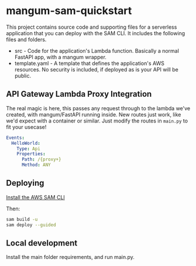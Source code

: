 # mangum-sam-quickstart

This project contains source code and supporting files for a serverless application that you can deploy with the SAM CLI. It includes the following files and folders.

- src - Code for the application's Lambda function. Basically a normal FastAPI app, with a mangum wrapper.
- template.yaml - A template that defines the application's AWS resources. No security is included, if deployed as is your API will be public.

## API Gateway Lambda Proxy Integration

The real magic is here, this passes any request through to the lambda we've created, with mangum/FastAPI running inside. New routes just work, like we'd expect with a container or similar. Just modify the routes in `main.py` to fit your usecase!

```yaml
Events:
  HelloWorld:
    Type: Api
    Properties:
      Path: /{proxy+}
      Method: ANY
```

## Deploying

[Install the AWS SAM CLI](https://docs.aws.amazon.com/serverless-application-model/latest/developerguide/serverless-sam-cli-install.html)

Then:

```bash
sam build -u
sam deploy --guided
```

## Local development

Install the main folder requirements, and run main.py.
